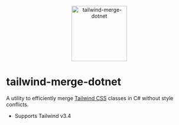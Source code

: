 <div align="center">
    <br />
    <a href="https://github.com/desmondinho/tailwind-merge-dotnet">
        <img src="https://raw.githubusercontent.com/desmondinho/tailwind-merge-dotnet/HEAD/assets/logo.svg" alt="tailwind-merge-dotnet" height="150px" />
    </a>
</div>

# tailwind-merge-dotnet

A utility to efficiently merge [Tailwind CSS](https://tailwindcss.com) classes in C# without style conflicts.

-   Supports Tailwind v3.4
